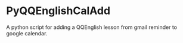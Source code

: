 # PyQQEnglishCalAdd
A python script for adding a QQEnglish lesson from gmail reminder to google calendar.
